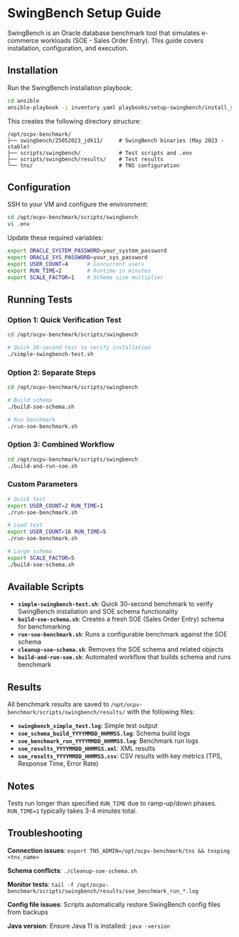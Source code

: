 # SwingBench Setup Guide

SwingBench is an Oracle database benchmark tool that simulates e-commerce workloads (SOE - Sales Order Entry). This guide covers installation, configuration, and execution.

## Installation

Run the SwingBench installation playbook:

```bash
cd ansible
ansible-playbook -i inventory.yaml playbooks/setup-swingbench/install_setup_swingbench.yml
```

This creates the following directory structure:
```
/opt/ocpv-benchmark/
├── swingbench/25052023_jdk11/     # SwingBench binaries (May 2023 - stable)
├── scripts/swingbench/            # Test scripts and .env
├── scripts/swingbench/results/    # Test results
└── tns/                           # TNS configuration
```

## Configuration

SSH to your VM and configure the environment:

```bash
cd /opt/ocpv-benchmark/scripts/swingbench
vi .env
```

Update these required variables:
```bash
export ORACLE_SYSTEM_PASSWORD=your_system_password
export ORACLE_SYS_PASSWORD=your_sys_password
export USER_COUNT=4      # Concurrent users
export RUN_TIME=2        # Runtime in minutes
export SCALE_FACTOR=1    # Schema size multiplier
```

## Running Tests

### Option 1: Quick Verification Test
```bash
cd /opt/ocpv-benchmark/scripts/swingbench

# Quick 30-second test to verify installation
./simple-swingbench-test.sh
```

### Option 2: Separate Steps
```bash
cd /opt/ocpv-benchmark/scripts/swingbench

# Build schema
./build-soe-schema.sh

# Run benchmark
./run-soe-benchmark.sh
```

### Option 3: Combined Workflow
```bash
cd /opt/ocpv-benchmark/scripts/swingbench
./build-and-run-soe.sh
```

### Custom Parameters
```bash
# Quick test
export USER_COUNT=2 RUN_TIME=1
./run-soe-benchmark.sh

# Load test
export USER_COUNT=16 RUN_TIME=5
./run-soe-benchmark.sh

# Large schema
export SCALE_FACTOR=5
./build-soe-schema.sh
```

## Available Scripts

- **`simple-swingbench-test.sh`**: Quick 30-second benchmark to verify SwingBench installation and SOE schema functionality
- **`build-soe-schema.sh`**: Creates a fresh SOE (Sales Order Entry) schema for benchmarking
- **`run-soe-benchmark.sh`**: Runs a configurable benchmark against the SOE schema
- **`cleanup-soe-schema.sh`**: Removes the SOE schema and related objects
- **`build-and-run-soe.sh`**: Automated workflow that builds schema and runs benchmark

## Results

All benchmark results are saved to `/opt/ocpv-benchmark/scripts/swingbench/results/` with the following files:

- **`swingbench_simple_test.log`**: Simple test output
- **`soe_schema_build_YYYYMMDD_HHMMSS.log`**: Schema build logs
- **`soe_benchmark_run_YYYYMMDD_HHMMSS.log`**: Benchmark run logs
- **`soe_results_YYYYMMDD_HHMMSS.xml`**: XML results
- **`soe_results_YYYYMMDD_HHMMSS.csv`**: CSV results with key metrics (TPS, Response Time, Error Rate)

## Notes

Tests run longer than specified `RUN_TIME` due to ramp-up/down phases. `RUN_TIME=1` typically takes 3-4 minutes total.

## Troubleshooting

**Connection issues**: `export TNS_ADMIN=/opt/ocpv-benchmark/tns && tnsping <tns_name>`

**Schema conflicts**: `./cleanup-soe-schema.sh`

**Monitor tests**: `tail -f /opt/ocpv-benchmark/scripts/swingbench/results/soe_benchmark_run_*.log`

**Config file issues**: Scripts automatically restore SwingBench config files from backups

**Java version**: Ensure Java 11 is installed: `java -version` 